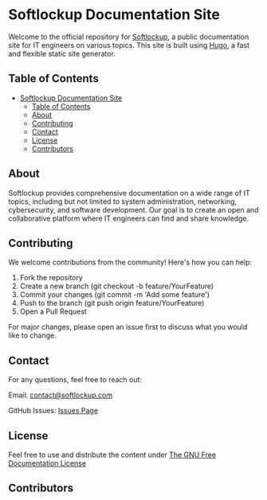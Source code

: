 # Softlockup Documentation Site

Welcome to the official repository for [Softlockup](https://softlockup.com), a public documentation site for IT engineers on various topics. This site is built using [Hugo](https://gohugo.io/), a fast and flexible static site generator.

## Table of Contents

- [Softlockup Documentation Site](#softlockup-documentation-site)
  - [Table of Contents](#table-of-contents)
  - [About](#about)
  - [Contributing](#contributing)
  - [Contact](#contact)
  - [License](#license)
  - [Contributors](#contributors)

## About

Softlockup provides comprehensive documentation on a wide range of IT topics, including but not limited to system administration, networking, cybersecurity, and software development. Our goal is to create an open and collaborative platform where IT engineers can find and share knowledge.

## Contributing

We welcome contributions from the community! Here's how you can help:

   1. Fork the repository
   2. Create a new branch (git checkout -b feature/YourFeature)
   3. Commit your changes (git commit -m 'Add some feature')
   4. Push to the branch (git push origin feature/YourFeature)
   5. Open a Pull Request

For major changes, please open an issue first to discuss what you would like to change.

## Contact

For any questions, feel free to reach out:

Email: contact@softlockup.com

GitHub Issues: [Issues Page](https://github.com/softlockup-web/web/issues)

## License
Feel free to use and distribute the content under [The GNU Free Documentation License](https://www.gnu.org/licenses/licenses.en.html)

## Contributors

<!-- ALL-CONTRIBUTORS-LIST:START - Do not remove or modify this section -->
<!-- prettier-ignore-start -->
<!-- markdownlint-disable -->

<!-- markdownlint-restore -->
<!-- prettier-ignore-end -->

<!-- ALL-CONTRIBUTORS-LIST:END -->
